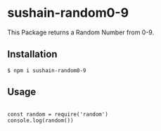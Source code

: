 # sushain-random0-9

This Package returns a Random Number from 0-9.

## Installation

```
$ npm i sushain-random0-9
```

## Usage

```

const random = require('random')
console.log(random())

```
